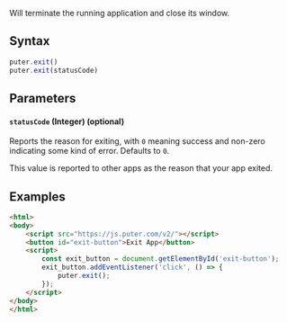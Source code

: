 Will terminate the running application and close its window.

## Syntax
```js
puter.exit()
puter.exit(statusCode)
```

## Parameters

#### `statusCode` (Integer) (optional)
Reports the reason for exiting, with `0` meaning success and non-zero indicating some kind of error. Defaults to `0`.

This value is reported to other apps as the reason that your app exited.
## Examples

```html
<html>
<body>
    <script src="https://js.puter.com/v2/"></script>
    <button id="exit-button">Exit App</button>
    <script>
        const exit_button = document.getElementById('exit-button');
        exit_button.addEventListener('click', () => {
            puter.exit();
        });
    </script>
</body>
</html>
```

